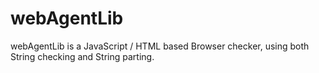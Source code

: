 # webAgentLib
webAgentLib is a JavaScript / HTML based Browser checker, using both String checking and String parting.
